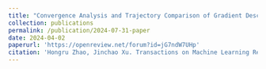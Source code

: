 ```yaml
---
title: "Convergence Analysis and Trajectory Comparison of Gradient Descent for Overparameterized Deep Linear Networks"
collection: publications
permalink: /publication/2024-07-31-paper
date: 2024-04-02
paperurl: 'https://openreview.net/forum?id=jG7ndW7UHp'
citation: 'Hongru Zhao, Jinchao Xu. Transactions on Machine Learning Research (2024)'
---
```

